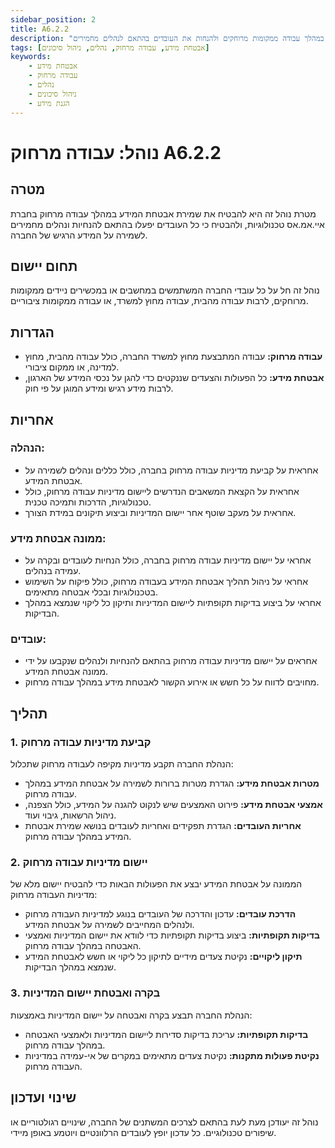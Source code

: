 ```yaml
---
sidebar_position: 2
title: A6.2.2
description: "נוהל עבודה מרחוק בחברת איי.אמ.אס טכנולוגיות, להבטיח שמירה על אבטחת המידע במהלך עבודה ממקומות מרוחקים ולהנחות את העובדים בהתאם לנהלים מחמירים."
tags: [אבטחת מידע, עבודה מרחוק, נהלים, ניהול סיכונים]
keywords:
    - אבטחת מידע
    - עבודה מרחוק
    - נהלים
    - ניהול סיכונים
    - הגנת מידע
---
```



# נוהל: עבודה מרחוק A6.2.2

## מטרה
מטרת נוהל זה היא להבטיח את שמירת אבטחת המידע במהלך עבודה מרחוק בחברת איי.אמ.אס טכנולוגיות, ולהבטיח כי כל העובדים יפעלו בהתאם להנחיות ונהלים מחמירים לשמירה על המידע הרגיש של החברה.

## תחום יישום
נוהל זה חל על כל עובדי החברה המשתמשים במחשבים או במכשירים ניידים ממקומות מרוחקים, לרבות עבודה מהבית, עבודה מחוץ למשרד, או עבודה ממקומות ציבוריים.

## הגדרות
- **עבודה מרחוק:** עבודה המתבצעת מחוץ למשרד החברה, כולל עבודה מהבית, מחוץ למדינה, או ממקום ציבורי.
- **אבטחת מידע:** כל הפעולות והצעדים שננקטים כדי להגן על נכסי המידע של הארגון, לרבות מידע רגיש ומידע המוגן על פי חוק.

## אחריות
### הנהלה:
- אחראית על קביעת מדיניות עבודה מרחוק בחברה, כולל כללים ונהלים לשמירה על אבטחת המידע.
- אחראית על הקצאת המשאבים הנדרשים ליישום מדיניות עבודה מרחוק, כולל טכנולוגיות, הדרכות ותמיכה טכנית.
- אחראית על מעקב שוטף אחר יישום המדיניות וביצוע תיקונים במידת הצורך.

### ממונה אבטחת מידע:
- אחראי על יישום מדיניות עבודה מרחוק בחברה, כולל הנחיות לעובדים ובקרה על עמידה בנהלים.
- אחראי על ניהול תהליך אבטחת המידע בעבודה מרחוק, כולל פיקוח על השימוש בטכנולוגיות ובכלי אבטחה מתאימים.
- אחראי על ביצוע בדיקות תקופתיות ליישום המדיניות ותיקון כל ליקוי שנמצא במהלך הבדיקות.

### עובדים:
- אחראים על יישום מדיניות עבודה מרחוק בהתאם להנחיות ולנהלים שנקבעו על ידי ממונה אבטחת המידע.
- מחויבים לדווח על כל חשש או אירוע הקשור לאבטחת מידע במהלך עבודה מרחוק.

## תהליך
### 1. קביעת מדיניות עבודה מרחוק
הנהלת החברה תקבע מדיניות מקיפה לעבודה מרחוק שתכלול:
- **מטרות אבטחת מידע:** הגדרת מטרות ברורות לשמירה על אבטחת המידע במהלך עבודה מרחוק.
- **אמצעי אבטחת מידע:** פירוט האמצעים שיש לנקוט להגנה על המידע, כולל הצפנה, ניהול הרשאות, גיבוי ועוד.
- **אחריות העובדים:** הגדרת תפקידים ואחריות לעובדים בנושא שמירת אבטחת המידע במהלך עבודה מרחוק.

### 2. יישום מדיניות עבודה מרחוק
הממונה על אבטחת המידע יבצע את הפעולות הבאות כדי להבטיח יישום מלא של מדיניות העבודה מרחוק:
- **הדרכת עובדים:** עדכון והדרכה של העובדים בנוגע למדיניות העבודה מרחוק ולנהלים המחייבים לשמירה על אבטחת המידע.
- **בדיקות תקופתיות:** ביצוע בדיקות תקופתיות כדי לוודא את יישום המדיניות ואמצעי האבטחה במהלך עבודה מרחוק.
- **תיקון ליקויים:** נקיטת צעדים מידיים לתיקון כל ליקוי או חשש לאבטחת המידע שנמצא במהלך הבדיקות.

### 3. בקרה ואבטחת יישום המדיניות
הנהלת החברה תבצע בקרה ואבטחה על יישום המדיניות באמצעות:
- **בדיקות תקופתיות:** עריכת בדיקות סדירות ליישום המדיניות ולאמצעי האבטחה במהלך עבודה מרחוק.
- **נקיטת פעולות מתקנות:** נקיטת צעדים מתאימים במקרים של אי-עמידה במדיניות העבודה מרחוק.

## שינוי ועדכון
נוהל זה יעודכן מעת לעת בהתאם לצרכים המשתנים של החברה, שינויים רגולטוריים או שיפורים טכנולוגיים. כל עדכון יופץ לעובדים הרלוונטיים ויוטמע באופן מיידי.